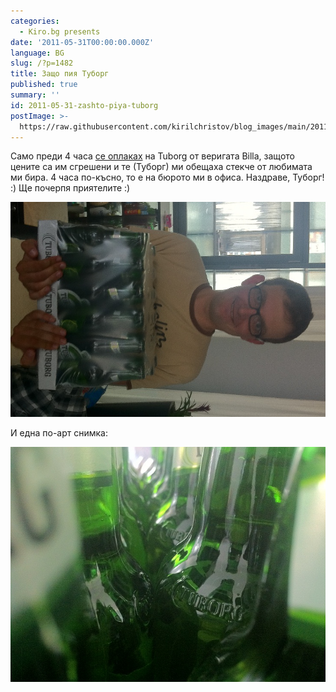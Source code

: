 ```yaml
---
categories:
  - Kiro.bg presents
date: '2011-05-31T00:00:00.000Z'
language: BG
slug: /?p=1482
title: Защо пия Туборг
published: true
summary: ''
id: 2011-05-31-zashto-piya-tuborg
postImage: >-
  https://raw.githubusercontent.com/kirilchristov/blog_images/main/2011/05/IMG_1028.jpg
---
```


Само преди 4 часа [се оплаках](http://kiro.bg/?p=1476) на Tuborg от веригата Billa, защото цените са им сгрешени и те (Туборг) ми обещаха стекче от любимата ми бира. 4 часа по-късно, то е на бюрото ми в офиса. Наздраве, Туборг! :) Ще почерпя приятелите :) 

![](https://raw.githubusercontent.com/kirilchristov/blog_images/main/2011/05/IMG_1028.jpg)

 И една по-арт снимка:

![](https://raw.githubusercontent.com/kirilchristov/blog_images/main/2011/05/IMG_1029.jpg)
